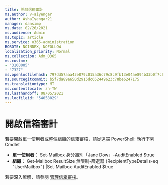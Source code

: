 ```yaml
---
title: 開啟信箱審計
ms.author: v-aiyengar
author: AshaIyengar21
manager: dansimp
ms.date: 02/26/2021
ms.audience: Admin
ms.topic: article
ms.service: o365-administration
ROBOTS: NOINDEX, NOFOLLOW
localization_priority: Normal
ms.collection: Adm_O365
ms.custom:
- "3100005"
- "7327"
ms.openlocfilehash: 797dd57aaa43e879c015a36c79c8c9fb13e04ae894b33b0f7c6d9694d1ae1960
ms.sourcegitcommit: b5f7da89a650d2915dc652449623c78be6247175
ms.translationtype: MT
ms.contentlocale: zh-TW
ms.lasthandoff: 08/05/2021
ms.locfileid: "54058029"
---
```

# <a name="turn-on-mailbox-auditing"></a>開啟信箱審計

若要開啟單一使用者或整個組織的信箱審核，請從遠端 PowerShell: 執行下列 Cmdlet

- **單一使用者**： Set-Mailbox 身分識別「Jane Dow」-AuditEnabled $true
- **組織**： Get-Mailbox ResultSize 無限制-篩選器 {RecipientTypeDetails-eq "UserMailbox"} |Set-Mailbox-AuditEnabled $true

若要深入瞭解，請參閱 [管理信箱審核](https://go.microsoft.com/fwlink/?linkid=2103668)。